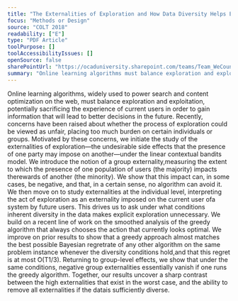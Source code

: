 ```yaml
---
title: "The Externalities of Exploration and How Data Diversity Helps Exploitation"
focus: "Methods or Design"
source: "COLT 2018"
readability: ["E"]
type: "PDF Article"
toolPurpose: []
toolAccessibilityIssues: []
openSource: false
sharePointUrl: "https://ocaduniversity.sharepoint.com/teams/Team_WeCount/Shared%20Documents/Resources%20and%20Tools/Literature%20(curated)/The%20Externalities%20of%20Exploration%20and%20How%20Data%20Diversity%20Helps%20Exploitation.pdf"
summary: "Online learning algorithms must balance exploration and exploitation, but recently, concerns have been raised about whether the process of exploration could be viewed as unfair, placing too much burden on certain individuals or groups. Motivated by these concerns, the externalities of exploration are studied, and the notion of a group externality is introduced, measuring the extent to which the presence of a majority group of users impacts the rewards of a minority group.  "
---
```

Online learning algorithms, widely used to power search and content optimization on the web, must balance exploration and exploitation, potentially sacrificing the experience of current users in order to gain information that will lead to better decisions in the future. Recently, concerns have been raised about whether the process of exploration could be viewed as unfair, placing too much burden on certain individuals or groups. Motivated by these concerns, we initiate the study of the externalities of exploration—the undesirable side effects that the presence of one party may impose on another—under the linear contextual bandits model. We introduce the notion of a group externality,measuring the extent to which the presence of one population of users (the majority) impacts therewards of another (the minority). We show that this impact can, in some cases, be negative, and that, in a certain sense, no algorithm can avoid it. We then move on to study externalities at the individual level, interpreting the act of exploration as an externality imposed on the current user ofa system by future users. This drives us to ask under what conditions inherent diversity in the data makes explicit exploration unnecessary. We build on a recent line of work on the smoothed analysis of the greedy algorithm that always chooses the action that currently looks optimal. We improve on prior results to show that a greedy approach almost matches the best possible Bayesian regretrate of any other algorithm on the same problem instance whenever the diversity conditions hold,and that this regret is at most ̃O(T1/3). Returning to group-level effects, we show that under the same conditions, negative group externalities essentially vanish if one runs the greedy algorithm. Together, our results uncover a sharp contrast between the high externalities that exist in the worst case, and the ability to remove all externalities if the datais sufficiently diverse.
